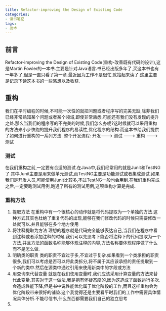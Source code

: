 ```yaml
---
title: Refactor-improving the Design of Existing Code
categories:
- 读书笔记
tags:
- 技术
---
```

## 前言
Refactor-improving the Design of Existing Code(重构-改善既有代码的设计),这是Martin Fowler的一本书.主要是针对Java语言.书已经出版多年了,买这本书也有一年多了,但是一直只看了第一章.最近因为工作不是很忙,就拾起来读了.这里主要是记录下读这本书的一些感想以及收获.

## 重构
我们在平时编程的时候,不可能一次性的就把问题或者程序写的完美无缺,除非我们已经非常熟知某个问题或者某个领域,即使非常熟悉,可能还有我们没有发现的提升之处.那么当我们的程序写的不完美的时候,我们怎么办呢?这时候就可以采用重构的方法来小步快跑的提升我们程序的易读性,优化程序的结构.而这本书给我们提供了如何进行重构的一系列方法.
整个开发流程:
开发---> 测试 ---> 重构 ---> 测试
### 测试
在我们重构之前,一定要有合适的测试.在Java中,我们经常用的就是Junit和TestNG了.其中Junit主要是用来做单元测试,而TestNG主要是功能测试或者集成测试.如果我们是开发人员,可能使用Junit比较多,不过TestNG一般也会用到.在我们重构完成之后,一定要跑测试用例,跑通了所有的测试用例,这项重构才算是完成.

### 重构方法
1. 提取方法
在重构中有一个很核心的动作就是将代码提取为一个单独的方法.这种方式其实也杜绝了重复代码的出现,能够在我们修改代码的时候只需要修改一处就可以.并且能够在多个地方使用
2. 将注释提取为方法
理想的程序就是代码完全能够表达自己,当我们在程序中看到注释或者添加注释的时候,我们可以先思考下能否将注释下的代码提取为一个方法,并且方法的函数名称能够体现注释的内容,方法名称要体现程序做了什么而不是怎么做.
3. 明确类的职责
类的职责不宜过于多,不宜过于复杂.如果看到一个类承担的职责很多,我们可以考虑是否可以将此类拆分,将不属于其应该承担的责任提取到一个新的类中.然后在源类中通过引用来使用新类中的字段或方法
4. 用查询来代替变量
就是在我们使用变量时,我们应该采用计算变量的方法来替代此变量.其实对于这一做法,我是抱有怀疑态度的,因为这造成了函数运行多次.会造成性能下降,但是书中说性能优化属于优化阶段的工作,而且这样重构会为优化阶段带来很好的铺垫.这个我觉得还是主要看平时我们的工作中需要具体情况具体分析.不能尽信书,什么东西都需要我们自己的独立思考
5. 
